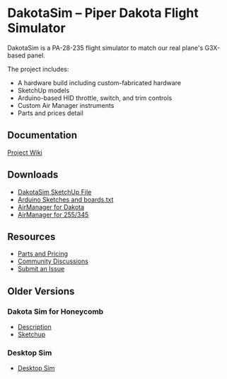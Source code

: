 # DakotaSim – Piper Dakota Flight Simulator

DakotaSim is a PA-28-235 flight simulator to match our real plane's G3X-based panel. 

The project includes:
- A hardware  build including custom-fabricated hardware
- SketchUp models
- Arduino-based HID throttle, switch, and trim controls
- Custom Air Manager instruments
- Parts and prices detail

## Documentation
[Project Wiki](home.md)

## Downloads
- [DakotaSim SketchUp File](https://github.com/radiobillm/DakotaSim/releases/download/v2.0-sketchup/dakota-sim.skp)
- [Arduino Sketches and boards.txt](https://github.com/radiobillm/DakotaSim/releases/download/v1.0-arduino/DakotaSim-Arduino.zip)
- [AirManager for Dakota](https://github.com/radiobillm/DakotaSim/archive/refs/tags/v1.0-airmanager-garmin.zip)
- [AirManager for 255/345](https://github.com/radiobillm/DakotaSim/archive/refs/tags/v1.0-airmanager-garmin.zip)

## Resources
- [Parts and Pricing](https://github.com/radiobillm/DakotaSim/blob/main/parts.md)
- [Community Discussions](https://github.com/radiobillm/DakotaSim/discussions)
- [Submit an Issue](https://github.com/radiobillm/DakotaSim/issues)

## Older Versions

### Dakota Sim for Honeycomb 
- [Description](Dakota-Honeycomb.md)
- [Sketchup](https://github.com/radiobillm/DakotaSim/releases/download/v1.0-dakota-honeycomb/dakota-honeycomb.skp)
  
### Desktop Sim
- [Desktop Sim](Desktop-sim.md)
